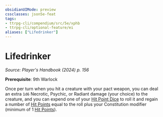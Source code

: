 ```yaml
---
obsidianUIMode: preview
cssclasses: json5e-feat
tags:
- ttrpg-cli/compendium/src/5e/xphb
- ttrpg-cli/optional-feature/ei
aliases: ["Lifedrinker"]
---
```

# Lifedrinker
*Source: Player's Handbook (2024) p. 156*  

**Prerequisite**: 9th Warlock

Once per turn when you hit a creature with your pact weapon, you can deal an extra `1d6` Necrotic, Psychic, or Radiant damage (your choice) to the creature, and you can expend one of your [Hit Point Dice](3-Mechanics/CLI/rules/variant-rules/hit-point-dice-xphb.md) to roll it and regain a number of [Hit Points](3-Mechanics/CLI/rules/variant-rules/hit-points-xphb.md) equal to the roll plus your Constitution modifier (minimum of 1 [Hit Points](3-Mechanics/CLI/rules/variant-rules/hit-points-xphb.md)).